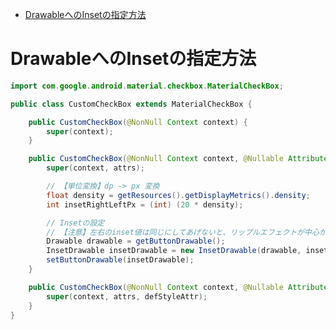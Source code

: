 <!-- TOC START min:1 max:3 link:true asterisk:false update:true -->
- [DrawableへのInsetの指定方法](#drawableへのinsetの指定方法)
<!-- TOC END -->


# DrawableへのInsetの指定方法

```Java
import com.google.android.material.checkbox.MaterialCheckBox;

public class CustomCheckBox extends MaterialCheckBox {

    public CustomCheckBox(@NonNull Context context) {
        super(context);
    }

    public CustomCheckBox(@NonNull Context context, @Nullable AttributeSet attrs) {
        super(context, attrs);

        // 【単位変換】dp -> px 変換
        float density = getResources().getDisplayMetrics().density;
        int insetRightLeftPx = (int) (20 * density);

        // Insetの設定
        // 【注意】左右のinset値は同じにしてあげないと、リップルエフェクトが中心から少しずれてしまう。
        Drawable drawable = getButtonDrawable();
        InsetDrawable insetDrawable = new InsetDrawable(drawable, insetRightLeftPx, 0, insetRightLeftPx, 0);
        setButtonDrawable(insetDrawable);
    }

    public CustomCheckBox(@NonNull Context context, @Nullable AttributeSet attrs, int defStyleAttr) {
        super(context, attrs, defStyleAttr);
    }
}
```
